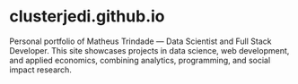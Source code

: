 # clusterjedi.github.io
Personal portfolio of Matheus Trindade — Data Scientist and Full Stack Developer. This site showcases projects in data science, web development, and applied economics, combining analytics, programming, and social impact research.
